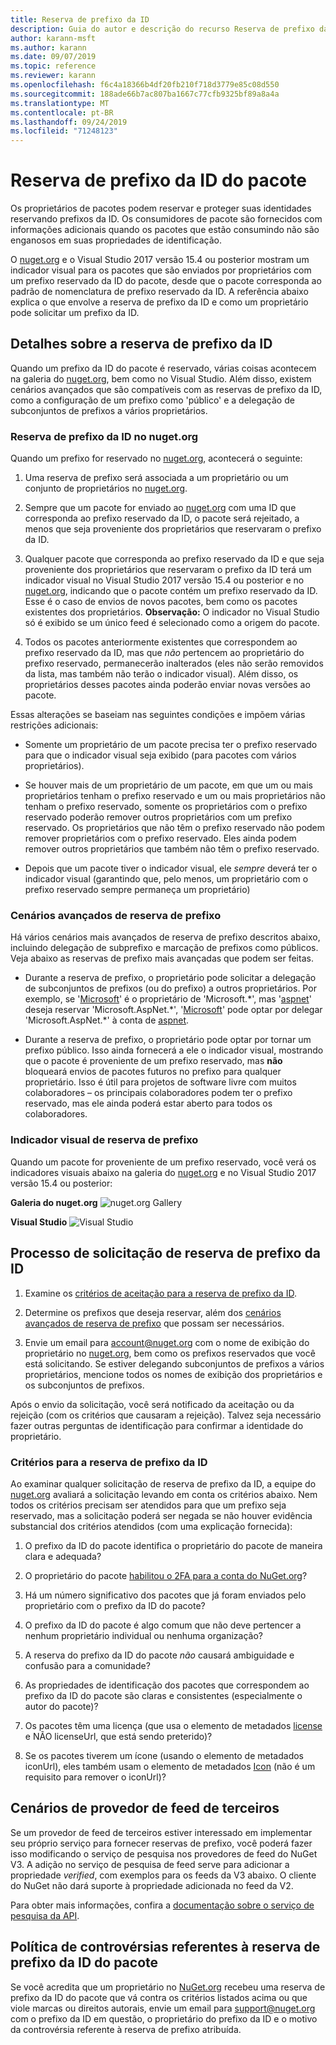 ```yaml
---
title: Reserva de prefixo da ID
description: Guia do autor e descrição do recurso Reserva de prefixo da ID do pacote.
author: karann-msft
ms.author: karann
ms.date: 09/07/2019
ms.topic: reference
ms.reviewer: karann
ms.openlocfilehash: f6c4a18366b4df20fb210f718d3779e85c08d550
ms.sourcegitcommit: 188ade66b7ac807ba1667c77cfb9325bf89a8a4a
ms.translationtype: MT
ms.contentlocale: pt-BR
ms.lasthandoff: 09/24/2019
ms.locfileid: "71248123"
---
```

# <a name="package-id-prefix-reservation"></a>Reserva de prefixo da ID do pacote

Os proprietários de pacotes podem reservar e proteger suas identidades reservando prefixos da ID. Os consumidores de pacote são fornecidos com informações adicionais quando os pacotes que estão consumindo não são enganosos em suas propriedades de identificação. 

O [nuget.org](https://www.nuget.org/) e o Visual Studio 2017 versão 15.4 ou posterior mostram um indicador visual para os pacotes que são enviados por proprietários com um prefixo reservado da ID do pacote, desde que o pacote corresponda ao padrão de nomenclatura de prefixo reservado da ID. A referência abaixo explica o que envolve a reserva de prefixo da ID e como um proprietário pode solicitar um prefixo da ID.

## <a name="id-prefix-reservation-details"></a>Detalhes sobre a reserva de prefixo da ID

Quando um prefixo da ID do pacote é reservado, várias coisas acontecem na galeria do [nuget.org](https://www.nuget.org/), bem como no Visual Studio. Além disso, existem cenários avançados que são compatíveis com as reservas de prefixo da ID, como a configuração de um prefixo como 'público' e a delegação de subconjuntos de prefixos a vários proprietários.

### <a name="id-prefix-reservation-on-nugetorg"></a>Reserva de prefixo da ID no nuget.org

Quando um prefixo for reservado no [nuget.org](https://www.nuget.org/), acontecerá o seguinte:

1. Uma reserva de prefixo será associada a um proprietário ou um conjunto de proprietários no [nuget.org](https://www.nuget.org/).

1. Sempre que um pacote for enviado ao [nuget.org](https://www.nuget.org/) com uma ID que corresponda ao prefixo reservado da ID, o pacote será rejeitado, a menos que seja proveniente dos proprietários que reservaram o prefixo da ID.

1. Qualquer pacote que corresponda ao prefixo reservado da ID e que seja proveniente dos proprietários que reservaram o prefixo da ID terá um indicador visual no Visual Studio 2017 versão 15.4 ou posterior e no [nuget.org](https://www.nuget.org/), indicando que o pacote contém um prefixo reservado da ID. Esse é o caso de envios de novos pacotes, bem como os pacotes existentes dos proprietários. **Observação:** O indicador no Visual Studio só é exibido se um único feed é selecionado como a origem do pacote.

1. Todos os pacotes anteriormente existentes que correspondem ao prefixo reservado da ID, mas que *não* pertencem ao proprietário do prefixo reservado, permanecerão inalterados (eles não serão removidos da lista, mas também não terão o indicador visual). Além disso, os proprietários desses pacotes ainda poderão enviar novas versões ao pacote.

Essas alterações se baseiam nas seguintes condições e impõem várias restrições adicionais:

- Somente um proprietário de um pacote precisa ter o prefixo reservado para que o indicador visual seja exibido (para pacotes com vários proprietários).

- Se houver mais de um proprietário de um pacote, em que um ou mais proprietários tenham o prefixo reservado e um ou mais proprietários não tenham o prefixo reservado, somente os proprietários com o prefixo reservado poderão remover outros proprietários com um prefixo reservado. Os proprietários que não têm o prefixo reservado não podem remover proprietários com o prefixo reservado. Eles ainda podem remover outros proprietários que também não têm o prefixo reservado.

- Depois que um pacote tiver o indicador visual, ele *sempre* deverá ter o indicador visual (garantindo que, pelo menos, um proprietário com o prefixo reservado sempre permaneça um proprietário)

### <a name="advanced-prefix-reservation-scenarios"></a>Cenários avançados de reserva de prefixo

Há vários cenários mais avançados de reserva de prefixo descritos abaixo, incluindo delegação de subprefixo e marcação de prefixos como públicos. Veja abaixo as reservas de prefixo mais avançadas que podem ser feitas. 

- Durante a reserva de prefixo, o proprietário pode solicitar a delegação de subconjuntos de prefixos (ou do prefixo) a outros proprietários. Por exemplo, se '[Microsoft](https://www.nuget.org/profiles/microsoft)' é o proprietário de 'Microsoft.\*', mas '[aspnet](https://www.nuget.org/profiles/aspnet)' deseja reservar 'Microsoft.AspNet.\*', '[Microsoft](https://www.nuget.org/profiles/microsoft)' pode optar por delegar 'Microsoft.AspNet.\*' à conta de [aspnet](https://www.nuget.org/profiles/aspnet).

- Durante a reserva de prefixo, o proprietário pode optar por tornar um prefixo público. Isso ainda fornecerá a ele o indicador visual, mostrando que o pacote é proveniente de um prefixo reservado, mas **não** bloqueará envios de pacotes futuros no prefixo para qualquer proprietário. Isso é útil para projetos de software livre com muitos colaboradores – os principais colaboradores podem ter o prefixo reservado, mas ele ainda poderá estar aberto para todos os colaboradores. 

### <a name="prefix-reservation-visual-indicator"></a>Indicador visual de reserva de prefixo

Quando um pacote for proveniente de um prefixo reservado, você verá os indicadores visuais abaixo na galeria do [nuget.org](https://www.nuget.org/) e no Visual Studio 2017 versão 15.4 ou posterior:

**Galeria do nuget.org**
![nuget.org Gallery](media/nuget-gallery-reserved-prefix.png)

**Visual Studio**
![Visual Studio](media/visual-studio-reserved-prefix.png)

## <a name="id-prefix-reservation-application-process"></a>Processo de solicitação de reserva de prefixo da ID

1. Examine os [critérios de aceitação para a reserva de prefixo da ID](#id-prefix-reservation-criteria).

2. Determine os prefixos que deseja reservar, além dos [cenários avançados de reserva de prefixo](#advanced-prefix-reservation-scenarios) que possam ser necessários.

3. Envie um email para [account@nuget.org](mailto:account@nuget.org) com o nome de exibição do proprietário no [nuget.org](https://www.nuget.org/), bem como os prefixos reservados que você está solicitando. Se estiver delegando subconjuntos de prefixos a vários proprietários, mencione todos os nomes de exibição dos proprietários e os subconjuntos de prefixos.

Após o envio da solicitação, você será notificado da aceitação ou da rejeição (com os critérios que causaram a rejeição). Talvez seja necessário fazer outras perguntas de identificação para confirmar a identidade do proprietário.

### <a name="id-prefix-reservation-criteria"></a>Critérios para a reserva de prefixo da ID

Ao examinar qualquer solicitação de reserva de prefixo da ID, a equipe do [nuget.org](https://www.nuget.org/) avaliará a solicitação levando em conta os critérios abaixo. Nem todos os critérios precisam ser atendidos para que um prefixo seja reservado, mas a solicitação poderá ser negada se não houver evidência substancial dos critérios atendidos (com uma explicação fornecida):

1. O prefixo da ID do pacote identifica o proprietário do pacote de maneira clara e adequada?

1. O proprietário do pacote [habilitou o 2FA para a conta do NuGet.org](individual-accounts.md#enable-two-factor-authentication-2fa)?

1. Há um número significativo dos pacotes que já foram enviados pelo proprietário com o prefixo da ID do pacote?

1. O prefixo da ID do pacote é algo comum que não deve pertencer a nenhum proprietário individual ou nenhuma organização?

1. A reserva do prefixo da ID do pacote *não* causará ambiguidade e confusão para a comunidade?

1. As propriedades de identificação dos pacotes que correspondem ao prefixo da ID do pacote são claras e consistentes (especialmente o autor do pacote)?

1. Os pacotes têm uma licença (que usa o elemento de metadados [license](../reference/nuspec.md#license) e NÃO licenseUrl, que está sendo preterido)?

1. Se os pacotes tiverem um ícone (usando o elemento de metadados iconUrl), eles também usam o elemento de metadados [Icon](../reference/nuspec.md#icon) (não é um requisito para remover o iconUrl)?

## <a name="third-party-feed-provider-scenarios"></a>Cenários de provedor de feed de terceiros

Se um provedor de feed de terceiros estiver interessado em implementar seu próprio serviço para fornecer reservas de prefixo, você poderá fazer isso modificando o serviço de pesquisa nos provedores de feed do NuGet V3. A adição no serviço de pesquisa de feed serve para adicionar a propriedade *verified*, com exemplos para os feeds da V3 abaixo. O cliente do NuGet não dará suporte à propriedade adicionada no feed da V2.

Para obter mais informações, confira a [documentação sobre o serviço de pesquisa da API](../api/search-query-service-resource.md).

## <a name="package-id-prefix-reservation-dispute-policy"></a>Política de controvérsias referentes à reserva de prefixo da ID do pacote
Se você acredita que um proprietário no [NuGet.org](https://www.nuget.org) recebeu uma reserva de prefixo da ID do pacote que vá contra os critérios listados acima ou que viole marcas ou direitos autorais, envie um email para [support@nuget.org](mailto:support@nuget.org) com o prefixo da ID em questão, o proprietário do prefixo da ID e o motivo da controvérsia referente à reserva de prefixo atribuída.

